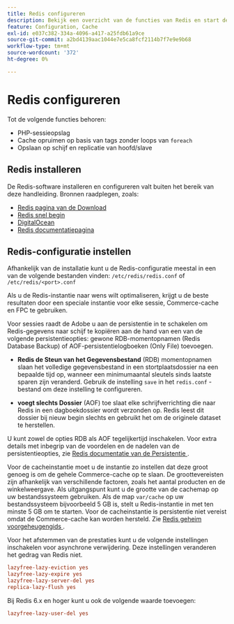 ```yaml
---
title: Redis configureren
description: Bekijk een overzicht van de functies van Redis en start de configuratie van Redis.
feature: Configuration, Cache
exl-id: e037c382-334a-4096-a417-a25fdb61a9ce
source-git-commit: a2bd4139aac1044e7e5ca8fcf2114b7f7e9e9b68
workflow-type: tm+mt
source-wordcount: '372'
ht-degree: 0%

---
```


# Redis configureren

Tot de volgende functies behoren:

- PHP-sessieopslag
- Cache opruimen op basis van tags zonder loops van `foreach`
- Opslaan op schijf en replicatie van hoofd/slave

## Redis installeren

De Redis-software installeren en configureren valt buiten het bereik van deze handleiding. Bronnen raadplegen, zoals:

- [ Redis pagina van de Download ](https://redis.io/download)
- [ Redis snel begin ](https://redis.io/docs/getting-started/)
- [ DigitalOcean ](https://www.digitalocean.com/community/tutorials/how-to-install-and-use-redis)
- [ Redis documentatiepagina ](https://redis.io/docs)

## Redis-configuratie instellen

Afhankelijk van de installatie kunt u de Redis-configuratie meestal in een van de volgende bestanden vinden: `/etc/redis/redis.conf` of `/etc/redis/<port>.conf`

Als u de Redis-instantie naar wens wilt optimaliseren, krijgt u de beste resultaten door een speciale instantie voor elke sessie, Commerce-cache en FPC te gebruiken.

Voor sessies raadt de Adobe u aan de persistentie in te schakelen om Redis-gegevens naar schijf te kopiëren aan de hand van een van de volgende persistentieopties: gewone RDB-momentopnamen (Redis Database Backup) of AOF-persistentielogboeken (Only File) toevoegen.

- **Redis de Steun van het Gegevensbestand** (RDB) momentopnamen slaan het volledige gegevensbestand in een stortplaatsdossier na een bepaalde tijd op, wanneer een minimumaantal sleutels sinds laatste sparen zijn veranderd. Gebruik de instelling `save` in het `redis.conf` -bestand om deze instelling te configureren.

- **voegt slechts Dossier** (AOF) toe slaat elke schrijfverrichting die naar Redis in een dagboekdossier wordt verzonden op. Redis leest dit dossier bij nieuw begin slechts en gebruikt het om de originele dataset te herstellen.

U kunt zowel de opties RDB als AOF tegelijkertijd inschakelen. Voor extra details met inbegrip van de voordelen en de nadelen van de persistentieopties, zie [ Redis documentatie van de Persistentie ](https://redis.io/topics/persistence).

Voor de cacheinstantie moet u de instantie zo instellen dat deze groot genoeg is om de gehele Commerce-cache op te slaan. De groottevereisten zijn afhankelijk van verschillende factoren, zoals het aantal producten en de winkelweergave. Als uitgangspunt kunt u de grootte van de cachemap op uw bestandssysteem gebruiken. Als de map `var/cache` op uw bestandssysteem bijvoorbeeld 5 GB is, stelt u Redis-instantie in met ten minste 5 GB om te starten. Voor de cacheinstantie is persistentie niet vereist omdat de Commerce-cache kan worden hersteld. Zie [ Redis geheim voorgeheugengids ](https://redis.io/docs/manual/eviction/).

Voor het afstemmen van de prestaties kunt u de volgende instellingen inschakelen voor asynchrone verwijdering. Deze instellingen veranderen het gedrag van Redis niet.

```ini
lazyfree-lazy-eviction yes
lazyfree-lazy-expire yes
lazyfree-lazy-server-del yes
replica-lazy-flush yes
```

Bij Redis 6.x en hoger kunt u ook de volgende waarde toevoegen:

```ini
lazyfree-lazy-user-del yes
```
